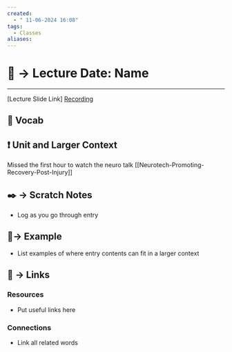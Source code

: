 ```yaml
---
created:
  - " 11-06-2024 16:08"
tags:
  - Classes
aliases:
---
```


# 📗 -> Lecture Date: Name
---
[Lecture Slide Link]
[Recording](https://video.ucdavis.edu/media/ECS50LectureDiscussion11-07-2024/1_6svjqco9)

## 🎤 Vocab


## ❗ Unit and Larger Context
Missed the first hour to watch the neuro talk [[Neurotech-Promoting-Recovery-Post-Injury]]





## ✒️ -> Scratch Notes
- Log as you go through entry


## 🧪-> Example
- List examples of where entry contents can fit in a larger context


## 🔗 -> Links
### Resources
- Put useful links here

### Connections
- Link all related words
